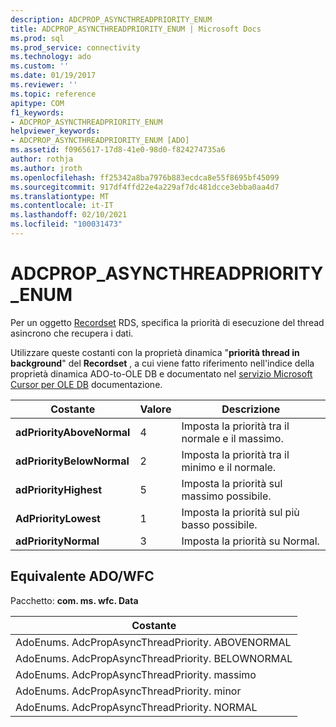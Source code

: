 ```yaml
---
description: ADCPROP_ASYNCTHREADPRIORITY_ENUM
title: ADCPROP_ASYNCTHREADPRIORITY_ENUM | Microsoft Docs
ms.prod: sql
ms.prod_service: connectivity
ms.technology: ado
ms.custom: ''
ms.date: 01/19/2017
ms.reviewer: ''
ms.topic: reference
apitype: COM
f1_keywords:
- ADCPROP_ASYNCTHREADPRIORITY_ENUM
helpviewer_keywords:
- ADCPROP_ASYNCTHREADPRIORITY_ENUM [ADO]
ms.assetid: f0965617-17d8-41e0-98d0-f824274735a6
author: rothja
ms.author: jroth
ms.openlocfilehash: ff25342a8ba7976b883ecdca8e55f8695bf45099
ms.sourcegitcommit: 917df4ffd22e4a229af7dc481dcce3ebba0aa4d7
ms.translationtype: MT
ms.contentlocale: it-IT
ms.lasthandoff: 02/10/2021
ms.locfileid: "100031473"
---
```

# <a name="adcprop_asyncthreadpriority_enum"></a>ADCPROP_ASYNCTHREADPRIORITY_ENUM
Per un oggetto [Recordset](./recordset-object-ado.md) RDS, specifica la priorità di esecuzione del thread asincrono che recupera i dati.  
  
 Utilizzare queste costanti con la proprietà dinamica "**priorità thread in background**" del **Recordset** , a cui viene fatto riferimento nell'indice della proprietà dinamica ADO-to-OLE DB e documentato nel [servizio Microsoft Cursor per OLE DB](../../guide/appendixes/microsoft-cursor-service-for-ole-db-ado-service-component.md) documentazione.  
  
|Costante|Valore|Descrizione|  
|--------------|-----------|-----------------|  
|**adPriorityAboveNormal**|4|Imposta la priorità tra il normale e il massimo.|  
|**adPriorityBelowNormal**|2|Imposta la priorità tra il minimo e il normale.|  
|**adPriorityHighest**|5|Imposta la priorità sul massimo possibile.|  
|**AdPriorityLowest**|1|Imposta la priorità sul più basso possibile.|  
|**adPriorityNormal**|3|Imposta la priorità su Normal.|  
  
## <a name="adowfc-equivalent"></a>Equivalente ADO/WFC  
 Pacchetto: **com. ms. wfc. Data**  
  
|Costante|  
|--------------|  
|AdoEnums. AdcPropAsyncThreadPriority. ABOVENORMAL|  
|AdoEnums. AdcPropAsyncThreadPriority. BELOWNORMAL|  
|AdoEnums. AdcPropAsyncThreadPriority. massimo|  
|AdoEnums. AdcPropAsyncThreadPriority. minor|  
|AdoEnums. AdcPropAsyncThreadPriority. NORMAL|